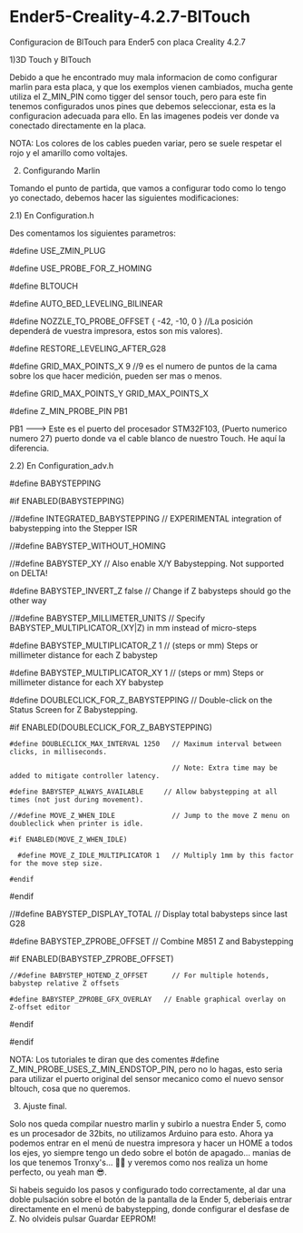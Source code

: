 # Ender5-Creality-4.2.7-BlTouch
Configuracion de BlTouch para Ender5 con placa Creality 4.2.7

1)3D Touch y BlTouch

Debido a que he encontrado muy mala informacion de como configurar marlin para esta placa, y que los exemplos vienen cambiados, mucha gente utiliza el Z_MIN_PIN como tigger del sensor touch, pero para este fin tenemos configurados unos pines que debemos seleccionar, esta es la configuracion adecuada para ello.
En las imagenes podeis ver donde va conectado directamente en la placa.

NOTA: Los colores de los cables pueden variar, pero se suele respetar el rojo y el amarillo como voltajes.


2) Configurando Marlin

Tomando el punto de partida, que vamos a configurar todo como lo tengo yo conectado, debemos hacer las siguientes modificaciones:

2.1) En Configuration.h

Des comentamos los siguientes parametros:

#define USE_ZMIN_PLUG

#define USE_PROBE_FOR_Z_HOMING

#define BLTOUCH

#define AUTO_BED_LEVELING_BILINEAR

#define NOZZLE_TO_PROBE_OFFSET { -42, -10, 0 }  //La posición dependerá de vuestra impresora, estos son mis valores).

#define RESTORE_LEVELING_AFTER_G28

#define GRID_MAX_POINTS_X 9 //9 es el numero de puntos de la cama sobre los que hacer medición, pueden ser mas o menos.

#define GRID_MAX_POINTS_Y GRID_MAX_POINTS_X

#define Z_MIN_PROBE_PIN PB1

PB1 ---> Este es el puerto del procesador STM32F103, (Puerto numerico numero 27) puerto donde va el cable blanco de nuestro Touch. He aquí la diferencia.




2.2) En Configuration_adv.h

#define BABYSTEPPING

#if ENABLED(BABYSTEPPING)

  //#define INTEGRATED_BABYSTEPPING         // EXPERIMENTAL integration of babystepping into the Stepper ISR
  
  //#define BABYSTEP_WITHOUT_HOMING
  
  //#define BABYSTEP_XY                     // Also enable X/Y Babystepping. Not supported on DELTA!
  
  #define BABYSTEP_INVERT_Z false           // Change if Z babysteps should go the other way
  
  //#define BABYSTEP_MILLIMETER_UNITS       // Specify BABYSTEP_MULTIPLICATOR_(XY|Z) in mm instead of micro-steps
  
  #define BABYSTEP_MULTIPLICATOR_Z  1       // (steps or mm) Steps or millimeter distance for each Z babystep
  
  #define BABYSTEP_MULTIPLICATOR_XY 1       // (steps or mm) Steps or millimeter distance for each XY babystep
  

  #define DOUBLECLICK_FOR_Z_BABYSTEPPING    // Double-click on the Status Screen for Z Babystepping.
  
  #if ENABLED(DOUBLECLICK_FOR_Z_BABYSTEPPING)
  
    #define DOUBLECLICK_MAX_INTERVAL 1250   // Maximum interval between clicks, in milliseconds.
    
                                            // Note: Extra time may be added to mitigate controller latency.
                                            
    #define BABYSTEP_ALWAYS_AVAILABLE     // Allow babystepping at all times (not just during movement).
    
    //#define MOVE_Z_WHEN_IDLE              // Jump to the move Z menu on doubleclick when printer is idle.
    
    #if ENABLED(MOVE_Z_WHEN_IDLE)
    
      #define MOVE_Z_IDLE_MULTIPLICATOR 1   // Multiply 1mm by this factor for the move step size.
      
    #endif
    
  #endif

  //#define BABYSTEP_DISPLAY_TOTAL          // Display total babysteps since last G28

  #define BABYSTEP_ZPROBE_OFFSET          // Combine M851 Z and Babystepping
  
  #if ENABLED(BABYSTEP_ZPROBE_OFFSET)
  
    //#define BABYSTEP_HOTEND_Z_OFFSET      // For multiple hotends, babystep relative Z offsets
    
    #define BABYSTEP_ZPROBE_GFX_OVERLAY   // Enable graphical overlay on Z-offset editor
    
  #endif
  
#endif

NOTA: Los tutoriales te diran que des comentes #define Z_MIN_PROBE_USES_Z_MIN_ENDSTOP_PIN, pero no lo hagas, esto seria para utilizar el puerto original del sensor mecanico como el nuevo sensor bltouch, cosa que no queremos.


3) Ajuste final.

Solo nos queda compilar nuestro marlin y subirlo a nuestra Ender 5, como es un procesador de 32bits, no utilizamos Arduino para esto.
Ahora ya podemos entrar en el menú de nuestra impresora y hacer un HOME a todos los ejes, yo siempre tengo un dedo sobre el botón de apagado... manias de los que tenemos Tronxy's... 🤣🤣 y veremos como nos realiza un home perfecto, ou yeah man 😎.

Si habeis seguido los pasos y configurado todo correctamente, al dar una doble pulsación sobre el botón de la pantalla de la Ender 5, deberiais entrar directamente en el menú de babystepping, donde configurar el desfase de Z.
No olvideis pulsar Guardar EEPROM!
